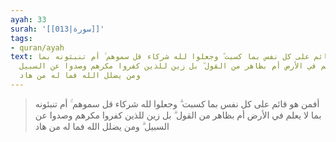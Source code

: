 ```yaml
---
ayah: 33
surah: '[[013|سورة]]'
tags:
- quran/ayah
text: أفمن هو قائم على كل نفس بما كسبت ۗ وجعلوا لله شركاء قل سموهم ۚ أم تنبئونه بما
  لا يعلم في الأرض أم بظاهر من القول ۗ بل زين للذين كفروا مكرهم وصدوا عن السبيل ۗ
  ومن يضلل الله فما له من هاد
---
```

> أفمن هو قائم على كل نفس بما كسبت ۗ وجعلوا لله شركاء قل سموهم ۚ أم تنبئونه بما لا يعلم في الأرض أم بظاهر من القول ۗ بل زين للذين كفروا مكرهم وصدوا عن السبيل ۗ ومن يضلل الله فما له من هاد
